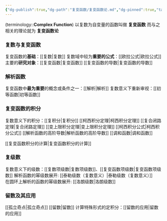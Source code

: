 ```yaml
---
{"dg-publish":true,"dg-path":"复变函数/复变函数论.md","dg-pinned":true,"tags":["Subject"],"permalink":"/复变函数/复变函数论/","pinned":true,"dgPassFrontmatter":true,"noteIcon":"","created":"2024-10-03T22:43:02.323+08:00","updated":"2024-10-27T14:41:21.997+08:00"}
---
```


(terminology::**Complex Function**)
以复数为自变量的函数叫做 **复变函数**
而与之相关的理论就为 **复变函数论**

### 复数与复变函数
复变函数的**基础**：[[复数\|复数]]
复数域中较为**重要的公式**：[[欧拉公式\|欧拉公式]]
主要的**研究对象**：[[复变函数\|复变函数]]
[[复变函数的导数\|复变函数的导数]]

### 解析函数
复变函数中**最为重要**的概念或条件之一：[[解析\|解析]]
复数意义下重新审视：[[初等函数\|初等函数]]
### 复变函数的积分
复数意义下的积分：[[复积分\|复积分]]
[[柯西积分定理\|柯西积分定理]]
[[复合闭路定理\|复合闭路定理]]
[[变上限积分定理\|变上限积分定理]]
[[柯西积分公式\|柯西积分公式]]
[[解析函数的高阶导数\|解析函数的高阶导数]]
[[调和函数\|调和函数]]

[[复变函数积分的计算\|复变函数积分的计算]]
### 复级数
复数意义下的级数：[[复数项级数\|复数项级数]]、[[复变函数项级数\|复变函数项级数]]
解析函数的幂级数展开: [[泰勒级数（复数意义）\|泰勒级数（复数意义）]]      
在圆环上解析的函数的幂级数展开: [[洛朗级数\|洛朗级数]]  
### 留数及其应用
[[孤立奇点\|孤立奇点]]
[[留数\|留数]]
计算特殊形式的定积分：[[留数的应用\|留数的应用]]


